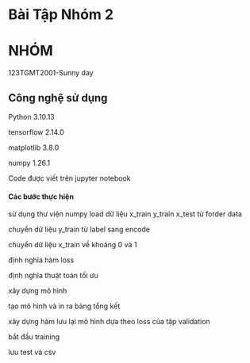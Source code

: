 # Bài Tập Nhóm 2
# NHÓM

  123TGMT2001-Sunny day

## Công nghệ sử dụng

  Python 3.10.13

  tensorflow 2.14.0

  matplotlib 3.8.0

  numpy 1.26.1

Code được viết trên jupyter notebook
#### Các bước thực hiện

  sử dụng thư viện numpy load dữ liệu x_train y_train x_test từ forder data 

  chuyển dữ liệu y_train từ label sang encode
  
  chuyển dữ liệu x_train về khoảng 0 và 1
  
  định nghĩa hàm loss
  
  định nghĩa thuật toán tối ưu
  
  xây dựng mô hình
  
  tạo mô hình và in ra bảng tổng kết
  
  xây dựng hàm lưu lại mô hình dựa theo loss của tập validation
  
  bắt đầu training
  
  lưu test và csv
 